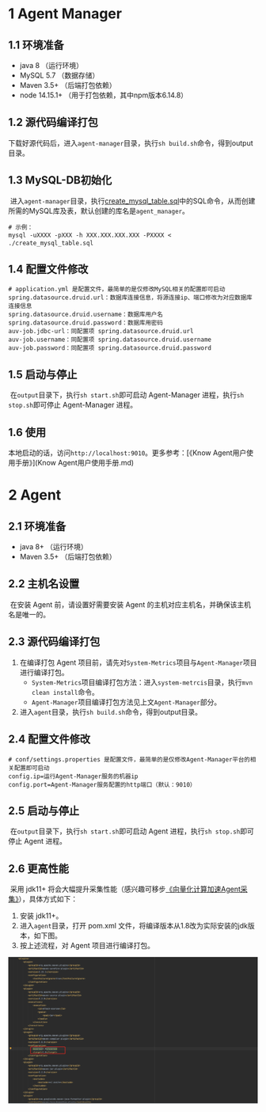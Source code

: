 # 1 Agent Manager

## 1.1 环境准备

- java 8 （运行环境）
- MySQL 5.7 （数据存储）
- Maven 3.5+ （后端打包依赖）
- node 14.15.1+ （用于打包依赖，其中npm版本6.14.8）

## 1.2 源代码编译打包

​	下载好源代码后，进入`agent-manager`目录，执行`sh build.sh`命令，得到output目录。

## 1.3 MySQL-DB初始化

​	进入`agent-manager`目录，执行[create_mysql_table.sql](../agent-manager/create_mysql_table.sql)中的SQL命令，从而创建所需的MySQL库及表，默认创建的库名是`agent_manager`。

```
# 示例：
mysql -uXXXX -pXXX -h XXX.XXX.XXX.XXX -PXXXX < ./create_mysql_table.sql
```

## 1.4 配置文件修改

```
# application.yml 是配置文件，最简单的是仅修改MySQL相关的配置即可启动
spring.datasource.druid.url：数据库连接信息，将源连接ip、端口修改为对应数据库连接信息
spring.datasource.druid.username：数据库用户名
spring.datasource.druid.password：数据库用密码
auv-job.jdbc-url：同配置项 spring.datasource.druid.url
auv-job.username：同配置项 spring.datasource.druid.username
auv-job.password：同配置项 spring.datasource.druid.password
```

## 1.5 启动与停止

​	在`output`目录下，执行`sh start.sh`即可启动 Agent-Manager 进程，执行`sh stop.sh`即可停止 Agent-Manager 进程。

## 1.6 使用

​	本地启动的话，访问`http://localhost:9010`。更多参考：[《Know Agent用户使用手册》](Know Agent用户使用手册.md)

# 2 Agent

## 2.1 环境准备

- java 8+ （运行环境）
- Maven 3.5+ （后端打包依赖）

## 2.2 主机名设置

​	在安装 Agent 前，请设置好需要安装 Agent 的主机对应主机名，并确保该主机名是唯一的。

## 2.3 源代码编译打包

1. 在编译打包 Agent 项目前，请先对`System-Metrics`项目与`Agent-Manager`项目进行编译打包。
   - `System-Metrics`项目编译打包方法：进入`system-metrcis`目录，执行`mvn clean install`命令。
   - `Agent-Manager`项目编译打包方法见上文`Agent-Manager`部分。
2. 进入`agent`目录，执行`sh build.sh`命令，得到output目录。

## 2.4 配置文件修改

```
# conf/settings.properties 是配置文件，最简单的是仅修改Agent-Manager平台的相关配置即可启动
config.ip=运行Agent-Manager服务的机器ip
config.port=Agent-Manager服务配置的http端口（默认：9010）
```

## 2.5 启动与停止

​	在`output`目录下，执行`sh start.sh`即可启动 Agent 进程，执行`sh stop.sh`即可停止 Agent 进程。

## 2.6 更高性能

​	采用 jdk11+ 将会大幅提升采集性能（感兴趣可移步[《向量化计算加速Agent采集》](向量化计算加速Agent采集.md)），具体方式如下：

1. 安装 jdk11+。
2. 进入`agent`目录，打开 pom.xml 文件，将编译版本从1.8改为实际安装的jdk版本，如下图。
3. 按上述流程，对 Agent 项目进行编译打包。

![jdk11升级](assets/jdk11升级.png)
